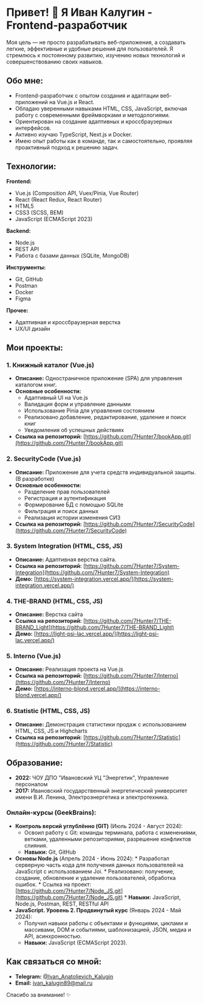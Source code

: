 # Привет! 👋 Я Иван Калугин - Frontend-разработчик

Моя цель — не просто разрабатывать веб-приложения, а создавать легкие, эффективные и удобные решения для пользователей.
Я стремлюсь к постоянному развитию, изучению новых технологий и совершенствованию своих навыков.

## Обо мне:

*   Frontend-разработчик с опытом создания и адаптации веб-приложений на Vue.js и React.
*   Обладаю уверенными навыками HTML, CSS, JavaScript, включая работу с современными фреймворками и методологиями.
*   Ориентирован на создание адаптивных и кроссбраузерных интерфейсов.
*   Активно изучаю TypeScript, Next.js и Docker.
*   Имею опыт работы как в команде, так и самостоятельно, проявляя проактивный подход к решению задач.

## Технологии:

**Frontend:**
*   Vue.js (Composition API, Vuex/Pinia, Vue Router)
*   React (React Redux, React Router)
*   HTML5
*   CSS3 (SCSS, BEM)
*   JavaScript (ECMAScript 2023)

**Backend:**
*   Node.js
*   REST API
*   Работа с базами данных (SQLite, MongoDB)

**Инструменты:**
*   Git, GitHub
*   Postman
*   Docker
*   Figma

**Прочее:**
*   Адаптивная и кроссбраузерная верстка
*   UX/UI дизайн

## Мои проекты:

### 1. Книжный каталог (Vue.js)

*   **Описание:** Одностраничное приложение (SPA) для управления каталогом книг.
*   **Основные особенности:**
    *   Адаптивный UI на Vue.js
    *   Валидация форм и управление данными
    *   Использование Pinia для управления состоянием
    *   Реализовано добавление, редактирование, удаление и поиск книг
    *   Уведомления об успешных действиях
*   **Ссылка на репозиторий:**  [https://github.com/7Hunter7/bookApp.git](https://github.com/7Hunter7/bookApp.git)


### 2.  SecurityCode (Vue.js)

*   **Описание:** Приложение для учета средств индивидуальной защиты. (В разработке)
*   **Основные особенности:**
    *   Разделение прав пользователей
    *   Регистрация и аутентификация
    *   Формирование БД с помощью SQLite
    *   Фильтрация и поиск данных
    *   Реализация истории изменения СИЗ
*   **Ссылка на репозиторий:** [https://github.com/7Hunter7/SecurityCode](https://github.com/7Hunter7/SecurityCode)

### 3. System Integration (HTML, CSS, JS)
*   **Описание:** Адаптивная верстка сайта.
*   **Ссылка на репозиторий:** [https://github.com/7Hunter7/System-Integration](https://github.com/7Hunter7/System-Integration)
*   **Демо:** [https://system-integration.vercel.app/](https://system-integration.vercel.app/)

### 4. THE-BRAND (HTML, CSS, JS)

*   **Описание:** Верстка сайта
*   **Ссылка на репозиторий:** [https://github.com/7Hunter7/THE-BRAND_Light](https://github.com/7Hunter7/THE-BRAND_Light)
*   **Демо:** [https://light-psi-lac.vercel.app/](https://light-psi-lac.vercel.app/)

### 5. Interno (Vue.js)
*   **Описание:** Реализация проекта на Vue.js
*   **Ссылка на репозиторий:** [https://github.com/7Hunter7/Interno](https://github.com/7Hunter7/Interno)
*   **Демо:** [https://interno-blond.vercel.app/](https://interno-blond.vercel.app/)

### 6. Statistic (HTML, CSS, JS)
*   **Описание:** Демонстрация статистики продаж с использованием HTML, CSS, JS и Highcharts
*   **Ссылка на репозиторий:** [https://github.com/7Hunter7/Statistic](https://github.com/7Hunter7/Statistic)

## Образование:

*   **2022:** ЧОУ ДПО "Ивановский УЦ "Энергетик", Управление персоналом
*   **2017:** Ивановский государственный энергетический университет имени В.И. Ленина, Электроэнергетика и электротехника.

### Онлайн-курсы (GeekBrains):

*   **Контроль версий углублённо (GIT)** (Июль 2024 - Август 2024):
    *   Освоил работу с Git: команды терминала, работа с изменениями, ветками, удаленными репозиториями, разрешение конфликтов слияния.
    *   **Навыки:** Git, GitHub
*    **Основы Node.js** (Апрель 2024 - Июнь 2024):
    *   Разработал серверную часть кода для получения данных пользователей на JavaScript с использованием Joi.
    *   Реализовано: получение, создание, обновление и удаление пользователей, обработка ошибок.
    *   Ссылка на проект: [https://github.com/7Hunter7/Node_JS.git](https://github.com/7Hunter7/Node_JS.git)
    *   **Навыки:** JavaScript, Node.js, Postman, REST, RESTful API
*   **JavaScript. Уровень 2. Продвинутый курс** (Январь 2024 - Май 2024):
    *    Получил навыки работы с объектами и функциями, циклами и массивами, DOM и событиями, шаблонизацией, JSON, медиа и API, асинхронностью.
    *   **Навыки:** JavaScript (ECMAScript 2023).

## Как связаться со мной:

*   **Telegram:** [@Ivan\_Anatolievich\_Kalugin](https://t.me/Ivan_Anatolievich_Kalugin)
*   **Email:** [ivan\_kalugin89@mail.ru](mailto:ivan_kalugin89@mail.ru)

Спасибо за внимание! ✨
